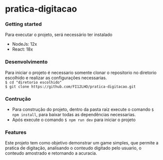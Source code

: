 # pratica-digitacao
### Getting started  
Para executar o projeto, será necessário ter instalado
- NodeJs: 12x
- React: 18x
### Desenvolvimento
Para iniciar o projeto é necessario somente clonar o repositorio no diretorio escolhido e realizar as configurações necessarias.  
`$ cd "diretorio escolhido"`  
`$ git clone https://github.com/FI12LHO/pratica-digitacao.git`  
### Contrução
- Para construção do projeto, dentro da pasta raiz execute o comando `$ npm install`, para baixar todas as dependências necessarias.
- Após execute o comando `$ npm run dev` para iniciar o projeto 
### Features
Este projeto tem como objetivo demonstrar um game simples, que permite a pratica de digitação, analisando o conteudo digitado pelo usuario, o conteudo amostrado e retornando a acuracia.
